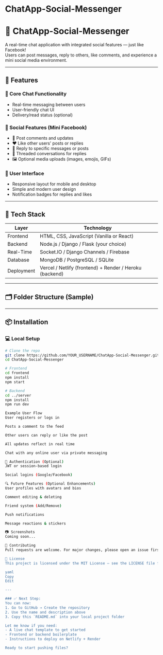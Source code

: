 # ChatApp-Social-Messenger

# 💬 ChatApp-Social-Messenger

A real-time chat application with integrated social features — just like Facebook!  
Users can post messages, reply to others, like comments, and experience a mini social media environment.

---

## 🚀 Features

### 🔹 Core Chat Functionality
- Real-time messaging between users
- User-friendly chat UI
- Delivery/read status (optional)

### 🔹 Social Features (Mini Facebook)
- 📝 Post comments and updates
- ❤️ Like other users' posts or replies
- 💬 Reply to specific messages or posts
- 🧵 Threaded conversations for replies
- 🖼️ Optional media uploads (images, emojis, GIFs)

### 🔹 User Interface
- Responsive layout for mobile and desktop
- Simple and modern user design
- Notification badges for replies and likes

---

## 🧱 Tech Stack

| Layer         | Technology               |
|---------------|---------------------------|
| Frontend      | HTML, CSS, JavaScript (Vanilla or React) |
| Backend       | Node.js / Django / Flask (your choice)   |
| Real-Time     | Socket.IO / Django Channels / Firebase   |
| Database      | MongoDB / PostgreSQL / SQLite            |
| Deployment    | Vercel / Netlify (frontend) + Render / Heroku (backend)

---

## 🗂️ Folder Structure (Sample)


---

## 📦 Installation

### 💻 Local Setup

```bash
# Clone the repo
git clone https://github.com/YOUR_USERNAME/ChatApp-Social-Messenger.git
cd ChatApp-Social-Messenger

# Frontend
cd frontend
npm install
npm start

# Backend
cd ../server
npm install
npm run dev

Example User Flow
User registers or logs in

Posts a comment to the feed

Other users can reply or like the post

All updates reflect in real time

Chat with any online user via private messaging

🔐 Authentication (Optional)
JWT or session-based login

Social logins (Google/Facebook)

🔍 Future Features (Optional Enhancements)
User profiles with avatars and bios

Comment editing & deleting

Friend system (Add/Remove)

Push notifications

Message reactions & stickers

📷 Screenshots
Coming soon...

🤝 Contributing
Pull requests are welcome. For major changes, please open an issue first to discuss what you'd like to change.

📜 License
This project is licensed under the MIT License — see the LICENSE file for details.

yaml
Copy
Edit

---

### ✅ Next Step:
You can now:
1. Go to GitHub → Create the repository
2. Use the name and description above
3. Copy this `README.md` into your local project folder

Let me know if you need:
- A live chat template to get started
- Frontend or backend boilerplate
- Instructions to deploy on Netlify + Render

Ready to start pushing files?